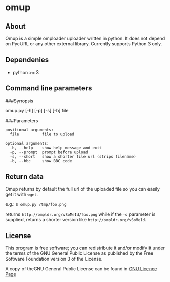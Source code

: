 omup
====

About
-----------
Omup is a simple omploader uploader written in python. It does not depend on PycURL or any other external library. Currently supports Python 3 only.

Dependenies
-----------

* python >= 3

Command line parameters
-----------------------

###Synopsis

omup.py [-h] [-p] [-s] [-b] file

###Parameters
```
positional arguments:
  file          file to upload

optional arguments:
  -h, --help    show help message and exit
  -p, --prompt  prompt before upload
  -s, --short   show a shorter file url (strips filename)
  -b, --bbc     show BBC code

```

Return data
-----------
Omup returns by default the full url of the uploaded file so you can easily get it with `wget`.

e.g.:
`$ omup.py /tmp/foo.png`

returns `http://ompldr.org/vSoMeId/foo.png` while if the `-s` parameter is supplied, returns a shorter version like `http://ompldr.org/vSoMeId`.

License
-------

This program is free software; you can redistribute it and/or modify it under the terms of
the GNU General Public License as published by the Free Software Foundation version 3 of the License.

A copy of theGNU General Public License can be found in [GNU Licence Page](http://www.gnu.org/licenses/gpl.html)

